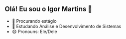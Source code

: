 ## Olá! Eu sou o Igor Martins 👋

- 🔭 Procurando estágio
- 🌱 Estudando Análise e Desenvolvimento de Sistemas
- 😄 Pronouns: Ele/Dele

